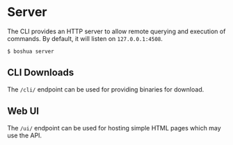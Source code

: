 # Server

The CLI provides an HTTP server to allow remote querying and execution of commands. By default, it will listen on `127.0.0.1:4508`.

    $ boshua server


## CLI Downloads

The `/cli/` endpoint can be used for providing binaries for download.


## Web UI

The `/ui/` endpoint can be used for hosting simple HTML pages which may use the API.

